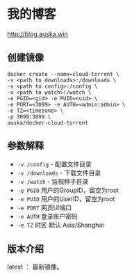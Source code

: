 # 我的博客
http://blog.auska.win

## 创建镜像

```
docker create --name=cloud-torrent \
-v <path to downloads>:/downloads \
-v <path to config>:/config \
-v <path to watch>:/watch \
-e PGID=<gid> -e PUID=<uid> \
-e PORT=<3099> -e AUTH=<admin:admin> \
-e TZ=<timezone> \
-p 3099:3099 \
auska/docker-cloud-torrent
```

## 参数解释

* `-v /config` - 配置文件目录
* `-v /downloads` - 下载文件目录
* `-v /watch` - 监视种子目录
* `-e PGID` 用户的GroupID，留空为root
* `-e PUID` 用户的UserID，留空为root
* `-e PORT` 网页UI端口
* `-e AUTH` 登录账户密码
* `-e TZ` 时区 默认 Asia/Shanghai

## 版本介绍

latest ： 最新镜像。